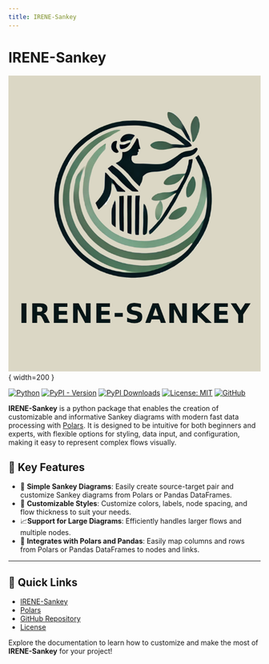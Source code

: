 ```yaml
---
title: IRENE-Sankey
---
```


# IRENE-Sankey

![Irene Flyer](assets/irene-flyer.png){ width=200 }

[![Python](https://img.shields.io/badge/Python-3.10%2B-darkcyan)](https://pypi.org/project/irene-sankey/)
[![PyPI - Version](https://img.shields.io/pypi/v/irene-sankey?label=PyPI%20Version&color=green)](https://pypi.org/project/irene-sankey/)
[![PyPI Downloads](https://static.pepy.tech/badge/irene-sankey)](https://pepy.tech/projects/irene-sankey)
[![License: MIT](https://img.shields.io/badge/License-MIT-orange.svg)](https://github.com/fox-techniques/irene-sankey/blob/main/LICENSE)
[![GitHub](https://img.shields.io/badge/GitHub-irene--sankey-181717?logo=github)](https://github.com/fox-techniques/irene-sankey)


**IRENE-Sankey** is a python package that enables the creation of customizable and informative Sankey diagrams with modern fast data processing with [Polars](https://pola.rs/). It is designed to be intuitive for both beginners and experts, with flexible options for styling, data input, and configuration, making it easy to represent complex flows visually.


## 🌟 Key Features

- 🎋 **Simple Sankey Diagrams**: Easily create source-target pair and customize Sankey diagrams from Polars or Pandas DataFrames.
- 🎨 **Customizable Styles**: Customize colors, labels, node spacing, and flow thickness to suit your needs.
- 📈**Support for Large Diagrams**: Efficiently handles larger flows and multiple nodes.
- 🧮 **Integrates with Polars and Pandas**: Easily map columns and rows from Polars or Pandas DataFrames to nodes and links.
---

## 🔗 Quick Links

- [IRENE-Sankey](https://pypi.org/project/irene-sankey)
- [Polars](https://pola.rs/)
- [GitHub Repository](https://github.com/fox-techniques/irene-sankey)
- [License](https://github.com/fox-techniques/irene-sankey/blob/main/LICENSE)

Explore the documentation to learn how to customize and make the most of **IRENE-Sankey** for your project!
